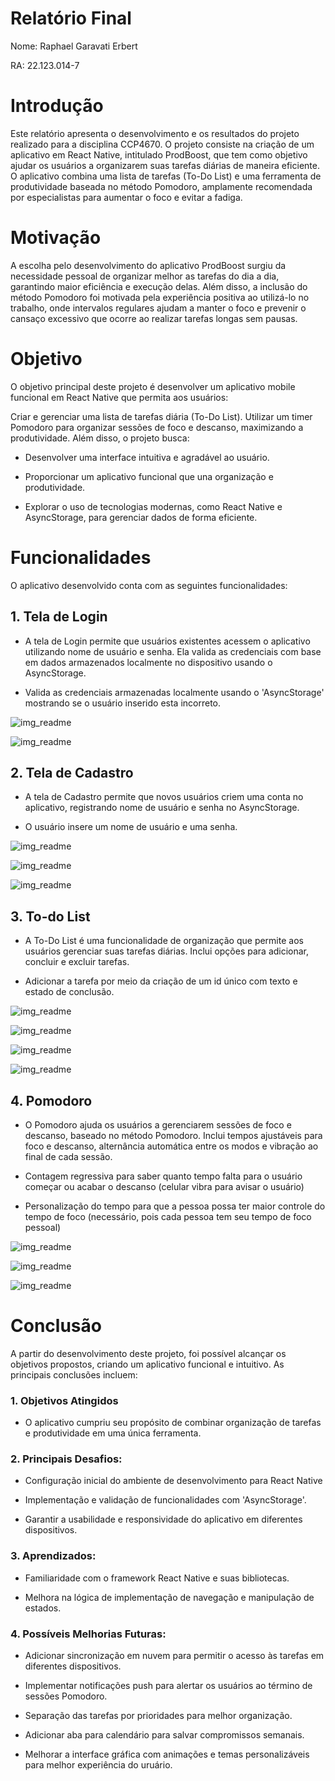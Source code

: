 # Relatório Final

Nome: Raphael Garavati Erbert

RA: 22.123.014-7

# Introdução

Este relatório apresenta o desenvolvimento e os resultados do projeto realizado para a disciplina CCP4670. O projeto consiste na criação de um aplicativo em React Native, intitulado ProdBoost, que tem como objetivo ajudar os usuários a organizarem suas tarefas diárias de maneira eficiente. O aplicativo combina uma lista de tarefas (To-Do List) e uma ferramenta de produtividade baseada no método Pomodoro, amplamente recomendada por especialistas para aumentar o foco e evitar a fadiga.

# Motivação

A escolha pelo desenvolvimento do aplicativo ProdBoost surgiu da necessidade pessoal de organizar melhor as tarefas do dia a dia, garantindo maior eficiência e execução delas. Além disso, a inclusão do método Pomodoro foi motivada pela experiência positiva ao utilizá-lo no trabalho, onde intervalos regulares ajudam a manter o foco e prevenir o cansaço excessivo que ocorre ao realizar tarefas longas sem pausas.

# Objetivo


O objetivo principal deste projeto é desenvolver um aplicativo mobile funcional em React Native que permita aos usuários:

Criar e gerenciar uma lista de tarefas diária (To-Do List).
Utilizar um timer Pomodoro para organizar sessões de foco e descanso, maximizando a produtividade.
Além disso, o projeto busca:

- Desenvolver uma interface intuitiva e agradável ao usuário.

- Proporcionar um aplicativo funcional que una organização e produtividade.

- Explorar o uso de tecnologias modernas, como React Native e AsyncStorage, para gerenciar dados de forma eficiente.

# Funcionalidades

O aplicativo desenvolvido conta com as seguintes funcionalidades:

## 1. Tela de Login

- A tela de Login permite que usuários existentes acessem o aplicativo utilizando nome de usuário e senha. Ela valida as credenciais com base em dados armazenados localmente no dispositivo usando o AsyncStorage.

- Valida as credenciais armazenadas localmente usando o 'AsyncStorage' mostrando se o usuário inserido esta incorreto.

![img_readme](./img_readme/tela_login.png)

![img_readme](./img_readme/tela_login_errado.png)

## 2. Tela de Cadastro

- A tela de Cadastro permite que novos usuários criem uma conta no aplicativo, registrando nome de usuário e senha no AsyncStorage.

- O usuário insere um nome de usuário e uma senha.

![img_readme](./img_readme/tela_cadastro.png)

![img_readme](./img_readme/realizando_cadastro.png)

![img_readme](./img_readme/confirmacao_cadastro.png)

## 3. To-do List

- A To-Do List é uma funcionalidade de organização que permite aos usuários gerenciar suas tarefas diárias. Inclui opções para adicionar, concluir e excluir tarefas.

- Adicionar a tarefa por meio da criação de um id único com texto e estado de conclusão.

![img_readme](./img_readme/tela_tarefa.png)

![img_readme](./img_readme/antes_adicionar_tarefa.png)

![img_readme](./img_readme/tarefa_registrada.png)

![img_readme](./img_readme/excluiu_tarefa.png)

## 4. Pomodoro

- O Pomodoro ajuda os usuários a gerenciarem sessões de foco e descanso, baseado no método Pomodoro. Inclui tempos ajustáveis para foco e descanso, alternância automática entre os modos e vibração ao final de cada sessão.

- Contagem regressiva para saber quanto tempo falta para o usuário começar ou acabar o descanso (celular vibra para avisar o usuário)

- Personalização do tempo para que a pessoa possa ter maior controle do tempo de foco (necessário, pois cada pessoa tem seu tempo de foco pessoal)

![img_readme](./img_readme/tela_pomodoro.png)

![img_readme](./img_readme/edicao_tempo_pomodoro.png)

![img_readme](./img_readme/tela_descanso_pomodoro.png)

# Conclusão

A partir do desenvolvimento deste projeto, foi possível alcançar os objetivos propostos, criando um aplicativo funcional e intuitivo. As principais conclusões incluem:

### 1. Objetivos Atingidos

- O aplicativo cumpriu seu propósito de combinar organização de tarefas e produtividade em uma única ferramenta.

### 2. Principais Desafios:

- Configuração inicial do ambiente de desenvolvimento para React Native

- Implementação e validação de funcionalidades com 'AsyncStorage'.

- Garantir a usabilidade e responsividade do aplicativo em diferentes dispositivos.

### 3. Aprendizados:

- Familiaridade com o framework React Native e suas bibliotecas.

- Melhora na lógica de implementação de navegação e manipulação de estados.

### 4. Possíveis Melhorias Futuras:

- Adicionar sincronização em nuvem para permitir o acesso às tarefas em diferentes dispositivos.

- Implementar notificações push para alertar os usuários ao término de sessões Pomodoro.

- Separação das tarefas por prioridades para melhor organização.

- Adicionar aba para calendário para salvar compromissos semanais.

- Melhorar a interface gráfica com animações e temas personalizáveis para melhor experiência do uruário.
